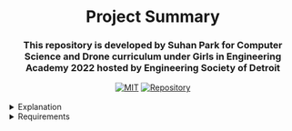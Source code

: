 <h1 align='center'>Project Summary</h1>

<h3 align='center'>This repository is developed by Suhan Park for Computer Science and Drone curriculum under Girls in Engineering Academy 2022 hosted by Engineering Society of Detroit</h3>

<div align='center'></div><div align="center">
  <a href="https://opensource.org/licenses/MIT"><img src="https://img.shields.io/badge/License-MIT-yellow.svg" alt="MIT"></a>
  <a href="https://github.com/suhanpark/GEA2022"><img src="https://img.shields.io/badge/packages-repository-b956e8.svg?style=flat-square" alt="Repository"></a>
</div>


</br>
<details>
<summary>Explanation</summary>
  
  * This project is built using `djitellopy` and DJI Tello Drone.
  * `basics` folder contains topics in basic computer vision and keyboard control mainly using `cv2` and `pygame`.
  * `drone_od` folder contains topics in object detection using DNN computer vision neural network.
</details>
<details>
<summary>Requirements</summary>
    
How to install all the requirements:

    $ pip install -r requirements.txt
    
**`move.py`, `stream.py`, `spy.py`, and `final.py` are empty in order for students to code**
  
**The answer code files are `movetest.py`, `streaming.py`, `dronecam.py`, and `od_drone.py`**
</details>
